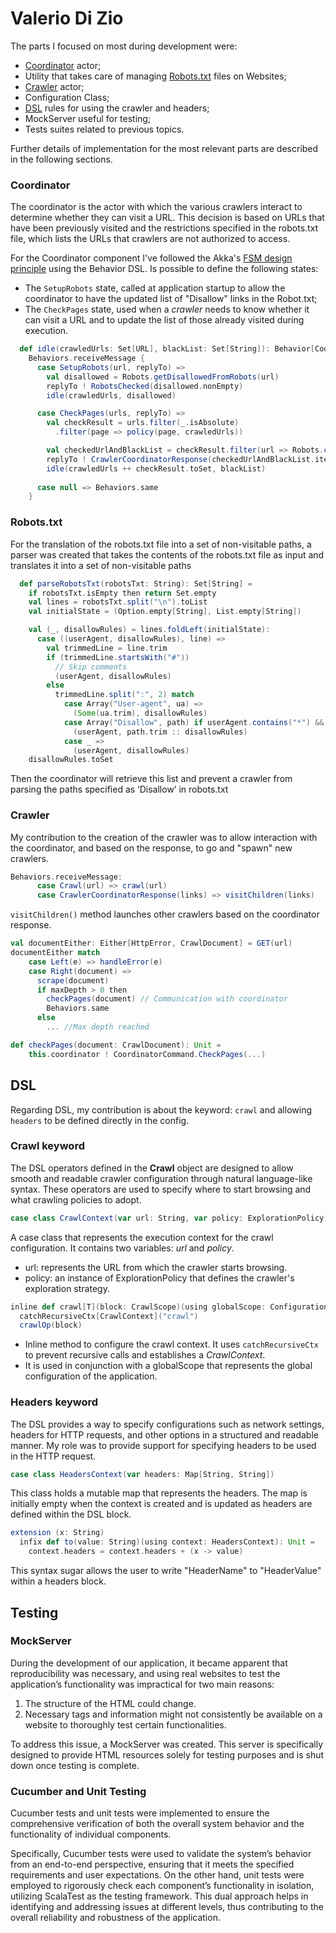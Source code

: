 # Valerio Di Zio

The parts I focused on most during development were:
- [Coordinator](Coordinator.md) actor;
- Utility that takes care of managing [Robots.txt](Coordinator.md#robots-txt) files on Websites;
- [Crawler](Crawler.md) actor;
- Configuration Class;
- [DSL](DSL.md) rules for using the crawler and headers;
- MockServer useful for testing;
- Tests suites related to previous topics.


Further details of implementation for the most relevant parts are described in the following sections.

### Coordinator
The coordinator is the actor with which the various crawlers interact to determine whether they can visit a URL. 
This decision is based on URLs that have been previously visited and the restrictions specified in the robots.txt file, which lists the URLs that crawlers are not authorized to access.

For the Coordinator component I've followed the Akka's [FSM design principle](https://doc.akka.io/docs/akka/current/typed/fsm.html) using the Behavior DSL. 
Is possible to define the following states:
- The `SetupRobots` state, called at application startup to allow the coordinator to have the updated list of "Disallow" links in the Robot.txt;
- The `CheckPages` state, used when a *crawler* needs to know whether it can visit a URL and to update the list of those already visited during execution.

```Scala
  def idle(crawledUrls: Set[URL], blackList: Set[String]): Behavior[CoordinatorCommand] =
    Behaviors.receiveMessage {
      case SetupRobots(url, replyTo) =>
        val disallowed = Robots.getDisallowedFromRobots(url)
        replyTo ! RobotsChecked(disallowed.nonEmpty)
        idle(crawledUrls, disallowed)

      case CheckPages(urls, replyTo) =>
        val checkResult = urls.filter(_.isAbsolute)
          .filter(page => policy(page, crawledUrls))

        val checkedUrlAndBlackList = checkResult.filter(url => Robots.canVisit(url.toString, blackList))
        replyTo ! CrawlerCoordinatorResponse(checkedUrlAndBlackList.iterator)
        idle(crawledUrls ++ checkResult.toSet, blackList)
        
      case null => Behaviors.same
    }
```

### Robots.txt
For the translation of the robots.txt file into a set of non-visitable paths,
a parser was created that takes the contents of the robots.txt file as input and translates it into a set of non-visitable paths
```Scala
  def parseRobotsTxt(robotsTxt: String): Set[String] =
    if robotsTxt.isEmpty then return Set.empty
    val lines = robotsTxt.split("\n").toList
    val initialState = (Option.empty[String], List.empty[String])

    val (_, disallowRules) = lines.foldLeft(initialState):
      case ((userAgent, disallowRules), line) =>
        val trimmedLine = line.trim
        if (trimmedLine.startsWith("#"))
          // Skip comments
          (userAgent, disallowRules)
        else
          trimmedLine.split(":", 2) match
            case Array("User-agent", ua) =>
              (Some(ua.trim), disallowRules)
            case Array("Disallow", path) if userAgent.contains("*") && path.trim.nonEmpty =>
              (userAgent, path.trim :: disallowRules)
            case _ =>
              (userAgent, disallowRules)
    disallowRules.toSet
```
Then the coordinator will retrieve this list and prevent a crawler from parsing the paths specified as ‘Disallow’ in robots.txt

### Crawler
My contribution to the creation of the crawler was to allow interaction with the coordinator, 
and based on the response, to go and "spawn" new crawlers.
```Scala
Behaviors.receiveMessage:
      case Crawl(url) => crawl(url)
      case CrawlerCoordinatorResponse(links) => visitChildren(links) 
```
`visitChildren()` method launches other crawlers based on the coordinator response.

```Scala
val documentEither: Either[HttpError, CrawlDocument] = GET(url)
documentEither match
    case Left(e) => handleError(e)
    case Right(document) =>
      scrape(document)
      if maxDepth > 0 then
        checkPages(document) // Communication with coordinator
        Behaviors.same
      else
        ... //Max depth reached
```
```Scala
def checkPages(document: CrawlDocument): Unit =
    this.coordinator ! CoordinatorCommand.CheckPages(...)
```

## DSL
Regarding DSL, my contribution is about the keyword: `crawl` and allowing `headers` to be defined directly in the config.

### Crawl keyword
The DSL operators defined in the **Crawl** object are designed to allow smooth and readable crawler configuration through natural language-like syntax. These operators are used to specify where to start browsing and what crawling policies to adopt.

```Scala
case class CrawlContext(var url: String, var policy: ExplorationPolicy)
```
A case class that represents the execution context for the crawl configuration. It contains two variables: _url_ and _policy_.
- url: represents the URL from which the crawler starts browsing.
- policy: an instance of ExplorationPolicy that defines the crawler's exploration strategy.

```Scala
inline def crawl[T](block: CrawlScope)(using globalScope: ConfigurationWrapper[T]): Unit =
  catchRecursiveCtx[CrawlContext]("crawl")
  crawlOp(block)
```
- Inline method to configure the crawl context. It uses `catchRecursiveCtx` to prevent recursive calls and establishes a _CrawlContext_.
- It is used in conjunction with a globalScope that represents the global configuration of the application.

### Headers keyword
The DSL provides a way to specify configurations such as network settings, headers for HTTP requests, and other options in a structured and readable manner.
My role was to provide support for specifying headers to be used in the HTTP request.
```Scala
case class HeadersContext(var headers: Map[String, String])
```
This class holds a mutable map that represents the headers. 
The map is initially empty when the context is created and is updated as headers are defined within the DSL block.

```Scala
extension (x: String)
  infix def to(value: String)(using context: HeadersContext): Unit = 
    context.headers = context.headers + (x -> value)
```
This syntax sugar allows the user to write "HeaderName" to "HeaderValue" within a headers block.

## Testing
### MockServer
During the development of our application, it became apparent that reproducibility was necessary, and using real websites to test the application’s functionality was impractical for two main reasons:
1. The structure of the HTML could change. 
2. Necessary tags and information might not consistently be available on a website to thoroughly test certain functionalities.

To address this issue, a MockServer was created. This server is specifically designed to provide HTML resources solely for testing purposes and is shut down once testing is complete.

### Cucumber and Unit Testing
Cucumber tests and unit tests were implemented to ensure the comprehensive verification of both the overall system behavior and the functionality of individual components. 

Specifically, Cucumber tests were used to validate the system’s behavior from an end-to-end perspective, ensuring that it meets the specified requirements and user expectations. 
On the other hand, unit tests were employed to rigorously check each component’s functionality in isolation, utilizing ScalaTest as the testing framework. 
This dual approach helps in identifying and addressing issues at different levels, thus contributing to the overall reliability and robustness of the application.



